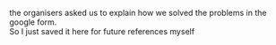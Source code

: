 the organisers asked us to explain how we solved the problems in the google form.   
So I just saved it here for future references myself

